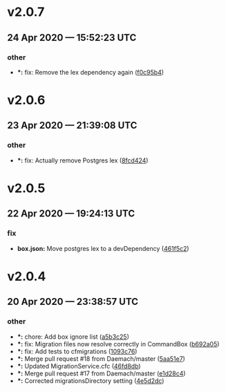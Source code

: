 # v2.0.7
## 24 Apr 2020 — 15:52:23 UTC

### other

+ __\*:__ fix: Remove the lex dependency again
 ([f0c95b4](https://github.com/coldbox-modules/cfmigrations/commit/f0c95b46821093725e0be34385b3d8b4f6892bd9))


# v2.0.6
## 23 Apr 2020 — 21:39:08 UTC

### other

+ __\*:__ fix: Actually remove Postgres lex
 ([8fcd424](https://github.com/coldbox-modules/cfmigrations/commit/8fcd4245df19eb3c996c80dc5657b70823f95a28))


# v2.0.5
## 22 Apr 2020 — 19:24:13 UTC

### fix

+ __box.json:__ Move postgres lex to a devDependency
 ([461f5c2](https://github.com/coldbox-modules/cfmigrations/commit/461f5c27887213ed2b14241afd4e6929b7ab3938))


# v2.0.4
## 20 Apr 2020 — 23:38:57 UTC

### other

+ __\*:__ chore: Add box ignore list
 ([a5b3c25](https://github.com/coldbox-modules/cfmigrations/commit/a5b3c2529486e0e9a5a167d3f6da64d71ecaef62))
+ __\*:__ fix: Migration files now resolve correctly in CommandBox
 ([b692a05](https://github.com/coldbox-modules/cfmigrations/commit/b692a0526c59fa2b04e6c8f5bc5402bafdbcb5b7))
+ __\*:__ fix: Add tests to cfmigrations ([1093c76](https://github.com/coldbox-modules/cfmigrations/commit/1093c76d3189d2d67e36faf4d39a0c5a1b1f92eb))
+ __\*:__ Merge pull request #18 from Daemach/master ([5aa51e7](https://github.com/coldbox-modules/cfmigrations/commit/5aa51e776912abc14f607c839016bde2ad6f383c))
+ __\*:__ Updated MigrationService.cfc
 ([46fd8db](https://github.com/coldbox-modules/cfmigrations/commit/46fd8db86e3d5e219187a4fa98559a8fbdaae2da))
+ __\*:__ Merge pull request #17 from Daemach/master ([e1d28c4](https://github.com/coldbox-modules/cfmigrations/commit/e1d28c44f5f8c9c4afe37ecbef6d7b6d81f34383))
+ __\*:__ Corrected migrationsDirectory setting
 ([4e5d2dc](https://github.com/coldbox-modules/cfmigrations/commit/4e5d2dc5d728a3d44c25be3f7cf6aecb73b6aa5f))
